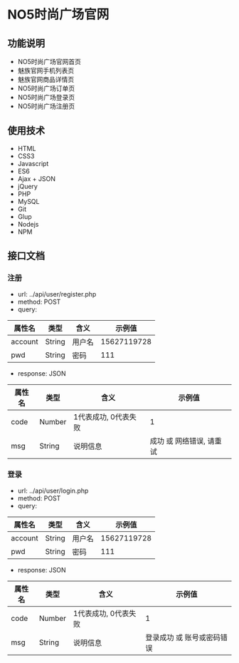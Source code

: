 # NO5时尚广场官网

## 功能说明

+ NO5时尚广场官网首页
+ 魅族官网手机列表页
+ 魅族官网商品详情页
+ NO5时尚广场订单页
+ NO5时尚广场登录页
+ NO5时尚广场注册页

## 使用技术

+ HTML
+ CSS3
+ Javascript
+ ES6
+ Ajax + JSON
+ jQuery
+ PHP
+ MySQL
+ Git
+ Glup
+ Nodejs
+ NPM

## 接口文档

### 注册

+ url: ../api/user/register.php
+ method: POST
+ query: 

| 属性名  | 类型   | 含义   | 示例值      |
| ------- | ------ | ------ | ----------- |
| account | String | 用户名 | 15627119728 |
| pwd     | String | 密码   | 111         |

+ response: JSON

| 属性名 | 类型   | 含义                 | 示例值                   |
| ------ | ------ | -------------------- | ------------------------ |
| code   | Number | 1代表成功, 0代表失败 | 1                        |
| msg    | String | 说明信息             | 成功 或 网络错误, 请重试 |

### 登录

+ url: ../api/user/login.php
+ method: POST
+ query: 

| 属性名  | 类型   | 含义   | 示例值      |
| ------- | ------ | ------ | ----------- |
| account | String | 用户名 | 15627119728 |
| pwd     | String | 密码   | 111         |

+ response: JSON

| 属性名 | 类型   | 含义                 | 示例值                     |
| ------ | ------ | -------------------- | -------------------------- |
| code   | Number | 1代表成功, 0代表失败 | 1                          |
| msg    | String | 说明信息             | 登录成功 或 账号或密码错误 |
